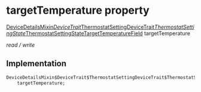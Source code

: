 


# targetTemperature property






[DeviceDetailsMixin$DeviceTrait$ThermostatSettingDeviceTrait$ThermostatSettingState$ThermostatSettingStateTargetTemperatureField](../../package-yonomi_sdk_dart_graphql_devices_devices_query.graphql/DeviceDetailsMixin$DeviceTrait$ThermostatSettingDeviceTrait$ThermostatSettingState$ThermostatSettingStateTargetTemperatureField-class.md) targetTemperature
  
_read / write_






## Implementation

```dart
DeviceDetailsMixin$DeviceTrait$ThermostatSettingDeviceTrait$ThermostatSettingState$ThermostatSettingStateTargetTemperatureField
    targetTemperature;


```







